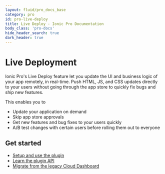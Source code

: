 ```yaml
---
layout: fluid/pro_docs_base
category: pro
id: pro-live-deploy
title: Live Deploy - Ionic Pro Documentation
body_class: 'pro-docs'
hide_header_search: true
dark_header: true
---
```


# Live Deployment

Ionic Pro's Live Deploy feature let you update the UI and business logic of your app remotely, in real-time. Push HTML, JS, and CSS updates directly to your users without going through the
app store to quickly fix bugs and ship new features.

This enables you to

* Update your application on demand
* Skip app store approvals
* Get new features and bug fixes to your users quickly
* A/B test changes with certain users before rolling them out to everyone

## Get started

* [Setup and use the plugin](/docs/pro/live-deploy/setup.html)
* [Learn the plugin API](/docs/pro/live-deploy/plugin-api.html)
* [Migrate from the legacy Cloud Dashboard](/docs/pro/migration/live-updates.html)